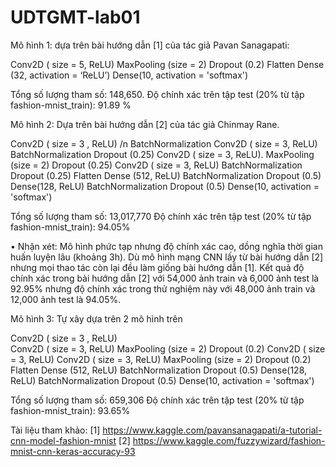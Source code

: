 # UDTGMT-lab01

Mô hình 1: dựa trên bài hướng dẫn [1] của tác giả Pavan Sanagapati:

Conv2D ( size = 5, ReLU)
MaxPooling (size = 2)
Dropout (0.2)
Flatten
Dense (32, activation = ‘ReLU’)	
Dense(10, activation = 'softmax')

Tổng số lượng tham số: 148,650.
Độ chính xác trên tập test (20% từ tập fashion-mnist_train): 91.89 %


Mô hình 2: Dựa trên bài hướng dẫn [2] của tác giả Chinmay Rane.

Conv2D ( size = 3 , ReLU) /n
BatchNormalization
Conv2D ( size = 3, ReLU)
BatchNormalization
Dropout (0.25)
Conv2D ( size = 3, ReLU).
MaxPooling (size = 2)
Dropout (0.25)
Conv2D ( size = 3, ReLU)
BatchNormalization
Dropout (0.25)
Flatten
Dense (512, ReLU)
BatchNormalization
Dropout (0.5)
Dense(128, ReLU)
BatchNormalization
Dropout (0.5)
Dense(10, activation = 'softmax')

Tổng số lượng tham số: 13,017,770
Độ chính xác trên tập test (20% từ tập fashion-mnist_train): 94.05% 

•	Nhận xét: Mô hình phức tạp nhưng độ chính xác cao, dồng nghĩa thời gian huấn luyện lâu (khoảng 3h). Dù mô hình mạng CNN lấy từ bài hướng dẫn [2] nhưng mọi thao tác còn lại đều làm giống bài hướng dẫn [1]. Kết quả độ chính xác trong bài hướng dẫn [2] với 54,000 ảnh train và 6,000 ảnh test là 92.95% nhưng độ chính xác trong thử nghiệm này với 48,000 ảnh train và 12,000 ảnh test là 94.05%. 


Mô hình 3: Tự xây dựa trên 2 mô hình trên

Conv2D ( size = 3 , ReLU)	
Conv2D ( size = 3, ReLU)
MaxPooling (size = 2)
Dropout (0.2)
Conv2D ( size = 3, ReLU)
Conv2D ( size = 3, ReLU)
MaxPooling (size = 2)
Dropout (0.2)
Flatten
Dense (512, ReLU)
BatchNormalization
Dropout (0.5)
Dense(128, ReLU)
BatchNormalization
Dropout (0.5)
Dense(10, activation = 'softmax')

Tổng số lượng tham số: 659,306
Độ chính xác trên tập test (20% từ tập fashion-mnist_train): 93.65%

Tài liệu tham khảo:
[1] https://www.kaggle.com/pavansanagapati/a-tutorial-cnn-model-fashion-mnist
[2] https://www.kaggle.com/fuzzywizard/fashion-mnist-cnn-keras-accuracy-93
